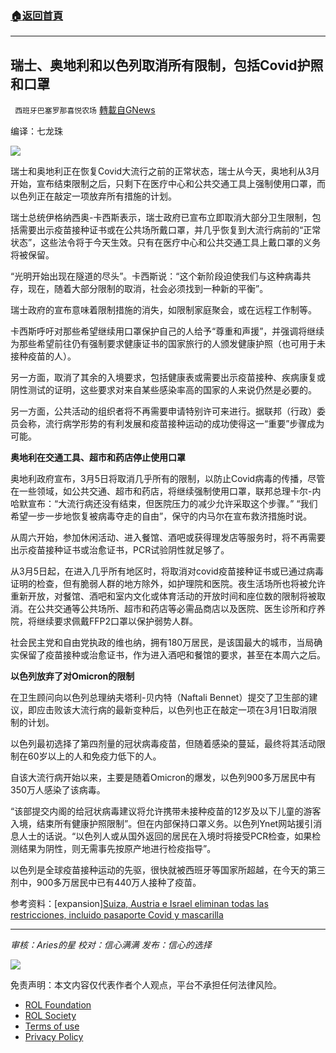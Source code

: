###  [:house:返回首頁](https://github.com/ourhimalayas/txt)
---


## 瑞士、奥地利和以色列取消所有限制，包括Covid护照和口罩
` 西班牙巴塞罗那喜悦农场` [轉載自GNews](https://gnews.org/zh-hans/2026552/)

编译：七龙珠

![](https://assets.gnews.org/wp-content/uploads/2022/02/60617147_303.jpg)

瑞士和奥地利正在恢复Covid大流行之前的正常状态，瑞士从今天，奥地利从3月开始，宣布结束限制之后，只剩下在医疗中心和公共交通工具上强制使用口罩，而以色列正在敲定一项放弃所有措施的计划。

瑞士总统伊格纳西奥-卡西斯表示，瑞士政府已宣布立即取消大部分卫生限制，包括需要出示疫苗接种证书或在公共场所戴口罩，并几乎恢复到大流行病前的“正常状态”，这些法令将于今天生效。只有在医疗中心和公共交通工具上戴口罩的义务将被保留。

“光明开始出现在隧道的尽头”。卡西斯说：“这个新阶段迫使我们与这种病毒共存，现在，随着大部分限制的取消，社会必须找到一种新的平衡”。

瑞士政府的宣布意味着限制措施的消失，如限制家庭聚会，或在远程工作制等。

卡西斯呼吁对那些希望继续用口罩保护自己的人给予“尊重和声援”，并强调将继续为那些希望前往仍有强制要求健康证书的国家旅行的人颁发健康护照（也可用于未接种疫苗的人）。

另一方面，取消了其余的入境要求，包括健康表或需要出示疫苗接种、疾病康复或阴性测试的证明，这些要求对来自某些感染率高的国家的人来说仍然是必要的。

另一方面，公共活动的组织者将不再需要申请特别许可来进行。据联邦（行政）委员会称，流行病学形势的有利发展和疫苗接种运动的成功使得这一“重要”步骤成为可能。

**奥地利在交通工具、超市和药店停止使用口罩**

奥地利政府宣布，3月5日将取消几乎所有的限制，以防止Covid病毒的传播，尽管在一些领域，如公共交通、超市和药店，将继续强制使用口罩，联邦总理卡尔-内哈默宣布：“大流行病还没有结束，但医院压力的减少允许采取这个步骤。” “我们希望一步一步地恢复被病毒夺走的自由”，保守的内马尔在宣布救济措施时说。

从周六开始，参加休闲活动、进入餐馆、酒吧或获得理发店等服务时，将不再需要出示疫苗接种证书或治愈证书，PCR试验阴性就足够了。

从3月5日起，在进入几乎所有地区时，将取消对covid疫苗接种证书或已通过病毒证明的检查，但有脆弱人群的地方除外，如护理院和医院。夜生活场所也将被允许重新开放，对餐馆、酒吧和室内文化或体育活动的开放时间和座位数的限制将被取消。在公共交通等公共场所、超市和药店等必需品商店以及医院、医生诊所和疗养院，将继续要求佩戴FFP2口罩以保护弱势人群。

社会民主党和自由党执政的维也纳，拥有180万居民，是该国最大的城市，当局确实保留了疫苗接种或治愈证书，作为进入酒吧和餐馆的要求，甚至在本周六之后。

**以色列放弃了对Omicron的限制**

在卫生顾问向以色列总理纳夫塔利-贝内特（Naftali Bennet）提交了卫生部的建议，即应击败该大流行病的最新变种后，以色列也正在敲定一项在3月1日取消限制的计划。

以色列最初选择了第四剂量的冠状病毒疫苗，但随着感染的蔓延，最终将其活动限制在60岁以上的人和免疫力低下的人。

自该大流行病开始以来，主要是随着Omicron的爆发，以色列900多万居民中有350万人感染了该病毒。

“该部提交内阁的给冠状病毒建议将允许携带未接种疫苗的12岁及以下儿童的游客入境，结束所有健康护照限制”。但在内部保持口罩义务。以色列Ynet网站援引消息人士的话说。“以色列人或从国外返回的居民在入境时将接受PCR检查，如果检测结果为阴性，则无需事先按原产地进行检疫指导”。

以色列是全球疫苗接种运动的先驱，很快就被西班牙等国家所超越，在今天的第三剂中，900多万居民中已有440万人接种了疫苗。

参考资料：[expansion][Suiza, Austria e Israel eliminan todas las restricciones, incluido pasaporte Covid y mascarilla](https://www.expansion.com/economia/2022/02/17/620e38a8468aeba46d8b467f.html)

* * *

*审核：Aries的星*
*校对：信心满满*
*发布：信心的选择*

![](https://assets.gnews.org/wp-content/uploads/2022/02/西喜-5.jpeg)

 

免责声明：本文内容仅代表作者个人观点，平台不承担任何法律风险。

- [ROL Foundation](https://rolfoundation.org/)
- [ROL Society](https://rolsociety.org/)
- [Terms of use](https://gnews.org/terms-of-use-3/)
- [Privacy Policy](https://gnews.org/privacy-policy/)
